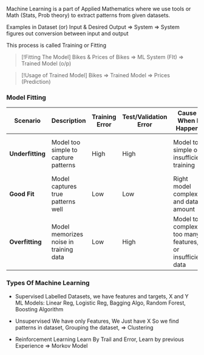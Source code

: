Machine Learning is a part of Applied Mathematics where we use tools or Math (Stats, Prob theory) to extract patterns from given datasets.

Examples in Dataset (or) Input & Desired Output =>  System => 
System figures out conversion between input and output

This process is called Training or Fitting

> [!Fitting The Model]
> Bikes & Prices of Bikes => ML System (FIt) => Trained Model (o/p)
> 							
> 


> [!Usage of Trained Model]
> Bikes => Trained Model => Prices (Prediction)

### Model Fitting
| Scenario         | Description                            | Training Error | Test/Validation Error | Cause / When It Happens                                    | Consequence                            | How to Fix or Prevent                                             |
| ---------------- | -------------------------------------- | -------------- | --------------------- | ---------------------------------------------------------- | -------------------------------------- | ----------------------------------------------------------------- |
| **Underfitting** | Model too simple to capture patterns   | High           | High                  | Model too simple or insufficient training                  | Poor performance on all data           | Increase model complexity, train longer, add features             |
| **Good Fit**     | Model captures true patterns well      | Low            | Low                   | Right model complexity and data amount                     | Best generalization, good predictions  | Maintain current approach, regularization as needed               |
| **Overfitting**  | Model memorizes noise in training data | Low            | High                  | Model too complex, too many features, or insufficient data | Poor generalization, fails on new data | Use regularization, get more data, simplify model, early stopping |
### Types Of Machine Learning
- Supervised
Labelled Datasets, we have features and targets, X and Y 
ML Models: Linear Reg, Logistic Reg, Bagging Algo,  Random Forest, Boosting Algorithm

- Unsupervised
We have only Features, We Just have X
So we find patterns in dataset, Grouping the dataset, => Clustering

- Reinforcement Learning
Learn By Trail and Error, Learn by previous Experience => Morkov Model



